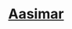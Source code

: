 ﻿---
!LinkItem
Link: aasimar_hd.md
NameLink: <!--NameLink-->[Aasimar](hd_aasimar.md)<!--/NameLink-->
Id: races_hd.md#aasimar
ParentLink: races_hd.md#races
Name: Aasimar
ParentName: Races
Attributes: {}
---




# [Aasimar](hd_aasimar.md)



